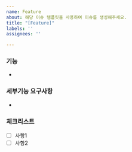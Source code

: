 ```yaml
---
name: Feature
about: 해당 이슈 템플릿을 사용하여 이슈를 생성해주세요.
title: "[Feature]"
labels: ''
assignees: ''

---
```


### 기능

- 

### 세부기능 요구사항

- 

### 체크리스트

- [ ] 사항1
- [ ] 사항2
